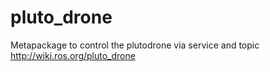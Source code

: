 # pluto_drone
Metapackage to control the plutodrone via service and topic 
<http://wiki.ros.org/pluto_drone>
